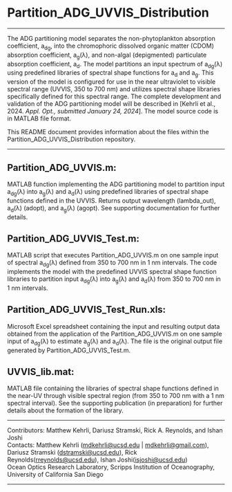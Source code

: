 # Partition_ADG_UVVIS_Distribution
---

The ADG partitioning model separates the non-phytoplankton absorption coefficient, a<sub>dg</sub>, into the chromophoric dissolved organic matter (CDOM) absorption coefficient, a<sub>g</sub>(λ), and non-algal (depigmented) particulate absorption coefficient, a<sub>d</sub>. The model partitions an input spectrum of a<sub>dg</sub>(λ) using predefined libraries of spectral shape functions for a<sub>d</sub> and a<sub>g</sub>. This version of the model is configured for use in the near ultraviolet to visible spectral range (UVVIS, 350 to 700 nm) and utilizes spectral shape libraries specifically defined for this spectral range. The complete development and validation of the ADG partitioning model will be described in [Kehrli et al., 2024. *Appl. Opt., submitted January 24, 2024*]. The model source code is in MATLAB file format.

This README document provides information about the files within the Partition_ADG_UVVIS_Distribution repository.

---

## Partition_ADG_UVVIS.m:
MATLAB function implementing the ADG partitioning model to partition input a<sub>dg</sub>(λ) into a<sub>g</sub>(λ) and a<sub>d</sub>(λ) using predefined libraries of spectral shape functions defined in the UVVIS. Returns output wavelength (lambda_out), a<sub>d</sub>(λ) (adopt), and a<sub>g</sub>(λ) (agopt). See supporting documentation for further details.

## Partition_ADG_UVVIS_Test.m:
MATLAB script that executes Partition_ADG_UVVIS.m on one sample input of spectral a<sub>dg</sub>(λ) defined from 350 to 700 nm in 1 nm intervals. The code implements the model with the predefined UVVIS spectral shape function libraries to partition input a<sub>dg</sub>(λ) into a<sub>g</sub>(λ) and a<sub>d</sub>(λ) from 350 to 700 nm in 1 nm intervals.

## Partition_ADG_UVVIS_Test_Run.xls:
Microsoft Excel spreadsheet containing the input and resulting output data obtained from the application of the Partition_ADG_UVVIS.m on one sample input of a<sub>dg</sub>(λ) to estimate a<sub>g</sub>(λ) and a<sub>d</sub>(λ). The file is the original output file generated by Partition_ADG_UVVIS_Test.m.

## UVVIS_lib.mat:
MATLAB file containing the libraries of spectral shape functions defined in the near-UV through visible spectral region (from 350 to 700 nm with a 1 nm spectral interval). See the supporting publication (in preparation) for further details about the formation of the library.

---

Contributors: Matthew Kehrli, Dariusz Stramski, Rick A. Reynolds, and Ishan Joshi\
Contacts: Matthew Kehrli (mdkehrli@ucsd.edu | mdkehrli@gmail.com), Dariusz Stramski (dstramski@ucsd.edu), Rick Reynolds(rreynolds@ucsd.edu), Ishan Joshi(isjoshi@ucsd.edu)\
Ocean Optics Research Laboratory, Scripps Institution of Oceanography, University of California San Diego

---
